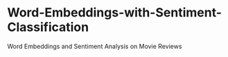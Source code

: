 # Word-Embeddings-with-Sentiment-Classification
Word Embeddings and Sentiment Analysis on Movie Reviews
